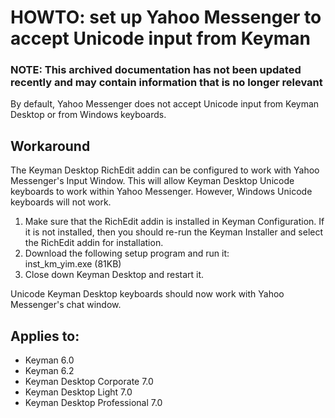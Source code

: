 # HOWTO: set up Yahoo Messenger to accept Unicode input from Keyman

### **NOTE**: This archived documentation has not been updated recently and may contain information that is no longer relevant


<p>By default, Yahoo Messenger does not accept Unicode input from Keyman Desktop or from Windows keyboards.</p>

<h2>Workaround</h2>

<p>The Keyman Desktop RichEdit addin can be configured to work with Yahoo Messenger's Input Window.  This will allow Keyman Desktop Unicode keyboards to work within Yahoo Messenger.  However, Windows Unicode keyboards will not work.</p>

<ol>

<li>Make sure that the RichEdit addin is installed in Keyman Configuration.  If it is not installed, then you should re-run the Keyman Installer and select the RichEdit addin for installation.</li>

<li>Download the following setup program and run it:<br />inst_km_yim.exe (81KB)</li>

<li>Close down Keyman Desktop and restart it.</li>
</ol>

<p>Unicode Keyman Desktop keyboards should now work with Yahoo Messenger's chat window.</p>


## Applies to:
 * Keyman 6.0
 * Keyman 6.2
 * Keyman Desktop Corporate 7.0
 * Keyman Desktop Light 7.0
 * Keyman Desktop Professional 7.0
